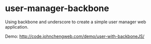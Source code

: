 user-manager-backbone
=====================
Using backbone and underscore to create a simple user manager web application.

Demo: http://code.johnchengweb.com/demo/user-with-backboneJS/
